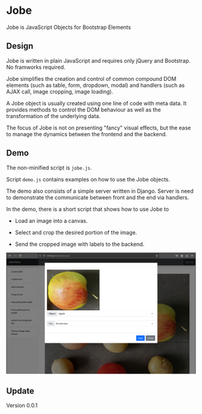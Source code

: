 # Jobe

Jobe is JavaScript Objects for Bootstrap Elements

## Design

Jobe is written in plain JavaScript and requires only
jQuery and Bootstrap. No framworks required.

Jobe simplifies the creation and control of common
compound DOM elements (such as table, form, dropdown, modal)
and handlers (such as AJAX call, image cropping, image loading).

A Jobe object is usually created using one line of code
with meta data. It provides methods to control the DOM
behaviour as well as the transformation of the underlying
data.

The focus of Jobe is not on presenting "fancy" visual effects,
but the ease to manage the dynamics between the frontend
and the backend.

## Demo

The non-minified script is ```jobe.js```.

Script ```demo.js``` contains examples on how to use
the Jobe objects.

The demo also consists of a simple server written in Django.
Server is need to demonstrate the communicate between front
and the end via handlers.

In the demo, there is a short script that shows
how to use Jobe to

- Load an image into a canvas.

- Select and crop the desired portion of the image.

- Send the cropped image with labels to the backend.

![alt text](./demo-screenshot-image-crop.png)

## Update

Version 0.0.1
